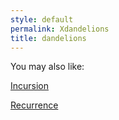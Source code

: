```yaml
---
style: default
permalink: Xdandelions
title: dandelions
---
```

You may also like:

[Incursion](http://scp-wiki.net/incursion)

[Recurrence](http://scp-wiki.net/recurrence)

